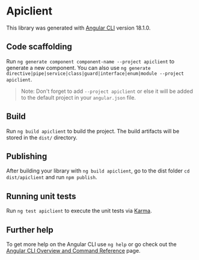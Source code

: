 # Apiclient

This library was generated with [Angular CLI](https://github.com/angular/angular-cli) version 18.1.0.

## Code scaffolding

Run `ng generate component component-name --project apiclient` to generate a new component. You can also use `ng generate directive|pipe|service|class|guard|interface|enum|module --project apiclient`.
> Note: Don't forget to add `--project apiclient` or else it will be added to the default project in your `angular.json` file. 

## Build

Run `ng build apiclient` to build the project. The build artifacts will be stored in the `dist/` directory.

## Publishing

After building your library with `ng build apiclient`, go to the dist folder `cd dist/apiclient` and run `npm publish`.

## Running unit tests

Run `ng test apiclient` to execute the unit tests via [Karma](https://karma-runner.github.io).

## Further help

To get more help on the Angular CLI use `ng help` or go check out the [Angular CLI Overview and Command Reference](https://angular.dev/tools/cli) page.
